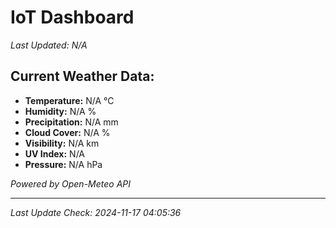
# IoT Dashboard

_Last Updated: N/A_

## Current Weather Data:
- **Temperature:** N/A °C
- **Humidity:** N/A %
- **Precipitation:** N/A mm
- **Cloud Cover:** N/A %
- **Visibility:** N/A km
- **UV Index:** N/A
- **Pressure:** N/A hPa

*Powered by Open-Meteo API*

---

_Last Update Check: 2024-11-17 04:05:36_

